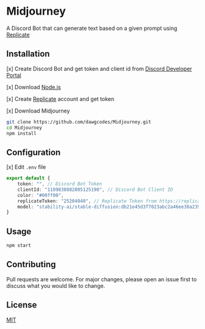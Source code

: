 # Midjourney
 A Discord Bot that can generate text based on a given prompt using [Replicate](https://replicate.com/)

## Installation

[x] Create Discord Bot and get token and client id from [Discord Developer Portal](https://discord.com/developers/applications)

[x] Download [Node.js](https://nodejs.org/en/download/)

[x] Create [Replicate](https://replicate.com/) account and get token

[x] Download Midjourney

```bash
git clone https://github.com/dawgcodes/Midjourney.git
cd Midjourney
npm install
```
## Configuration

[x] Edit `.env` file

```ts
export default {
    token: "", // Discord Bot Token
    clientId: "1109838882805125190", // Discord Bot Client ID
    color: "#00ff00",
    replicateToken: "25204040", // Replicate Token from https://replicate.com/signin
    model: "stability-ai/stable-diffusion:db21e45d3f7023abc2a46ee38a23973f6dce16bb082a930b0c49861f96d1e5bf" as any
}
```
## Usage

```bash
npm start
```

## Contributing
Pull requests are welcome. For major changes, please open an issue first to discuss what you would like to change.


## License
[MIT](https://choosealicense.com/licenses/mit/)
